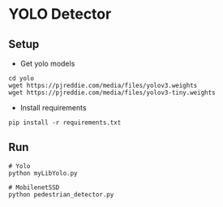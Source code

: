 # YOLO Detector

## Setup

* Get yolo models

```
cd yolo
wget https://pjreddie.com/media/files/yolov3.weights
wget https://pjreddie.com/media/files/yolov3-tiny.weights

```

* Install requirements

```
pip install -r requirements.txt
```

## Run

```
# Yolo
python myLibYolo.py

# MobilenetSSD
python pedestrian_detector.py
```